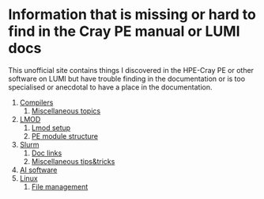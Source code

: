 # Information that is missing or hard to find in the Cray PE manual or LUMI docs

This unofficial site contains things I discovered in the HPE-Cray PE or other software on LUMI
but have trouble finding in the documentation or is too specialised or anecdotal to have a place
in the documentation.

1.  [Compilers](1_Compilers/index.md)
    1.  [Miscellaneous topics](1_Compilers/1_10_misc.md)
2.  [LMOD](2_LMOD/index.md)
    1.  [Lmod setup](2_LMOD/2_01_LMOD_setup.md)
    2.  [PE module structure](2_LMOD/2_02_PE_module_structure.md)
3.  [Slurm](3_Slurm/index.md)
    1.  [Doc links](3_Slurm/3_01_Doclinks.md)
    2.  [Miscellaneous tips&tricks](3_Slurm/3_10_misc.md)
4.  [AI software](4_AI_packages/index.md)
5.  [Linux](9_Linux/index.md)
    1.  [File management](9_Linux/9_01_File_management.md)

